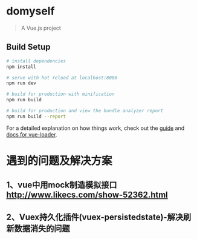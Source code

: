 # domyself

> A Vue.js project

## Build Setup

``` bash
# install dependencies
npm install

# serve with hot reload at localhost:8080
npm run dev

# build for production with minification
npm run build

# build for production and view the bundle analyzer report
npm run build --report
```

For a detailed explanation on how things work, check out the [guide](http://vuejs-templates.github.io/webpack/) and [docs for vue-loader](http://vuejs.github.io/vue-loader).

# 遇到的问题及解决方案
## 1、vue中用mock制造模拟接口 http://www.likecs.com/show-52362.html
## 2、Vuex持久化插件(vuex-persistedstate)-解决刷新数据消失的问题
